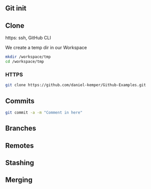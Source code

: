## Git init

## Clone

https: ssh,  GitHub CLI

We create a temp dir in our Workspace

```sh
mkdir /workspace/tmp
cd /workspace/tmp
```

### HTTPS
```sh
git clone https://github.com/daniel-kemper/Github-Examples.git
```

## Commits
```sh
git commit -a -m "Comment in here"
```

## Branches

## Remotes

## Stashing

## Merging

